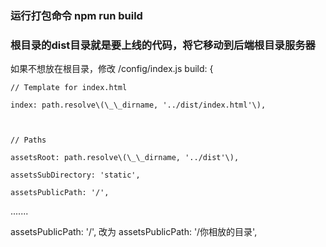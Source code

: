 ### 运行打包命令 npm run build

### 根目录的dist目录就是要上线的代码，将它移动到后端根目录服务器

如果不想放在根目录，修改 /config/index.js build: {

    // Template for index.html

    index: path.resolve\(\_\_dirname, '../dist/index.html'\),



    // Paths

    assetsRoot: path.resolve\(\_\_dirname, '../dist'\),

    assetsSubDirectory: 'static',

    assetsPublicPath: '/',

.......

assetsPublicPath: '/', 改为 assetsPublicPath: '/你相放的目录',







